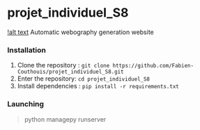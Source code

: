 # projet_individuel_S8

[!alt text](https://github.com/Fabien-Couthouis/projet_individuel_S8/blob/master/autotext/static/autotext/images/logo.png?raw=true)
Automatic webography generation website

### Installation

1. Clone the repository : `git clone https://github.com/Fabien-Couthouis/projet_individuel_S8.git`
2. Enter the repository: `cd projet_individuel_S8`
3. Install dependencies : `pip install -r requirements.txt`

### Launching

> python managepy runserver
